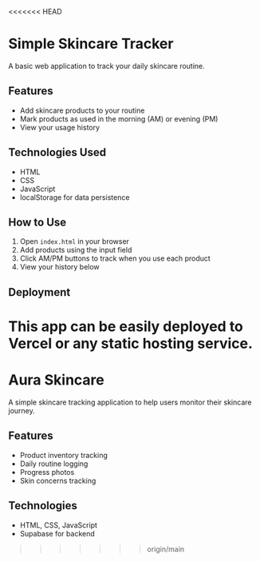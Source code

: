 <<<<<<< HEAD
# Simple Skincare Tracker

A basic web application to track your daily skincare routine.

## Features
- Add skincare products to your routine
- Mark products as used in the morning (AM) or evening (PM)
- View your usage history

## Technologies Used
- HTML
- CSS
- JavaScript
- localStorage for data persistence

## How to Use
1. Open `index.html` in your browser
2. Add products using the input field
3. Click AM/PM buttons to track when you use each product
4. View your history below

## Deployment
This app can be easily deployed to Vercel or any static hosting service.
=======
# Aura Skincare

A simple skincare tracking application to help users monitor their skincare journey.

## Features
- Product inventory tracking
- Daily routine logging
- Progress photos
- Skin concerns tracking

## Technologies
- HTML, CSS, JavaScript
- Supabase for backend
>>>>>>> origin/main
